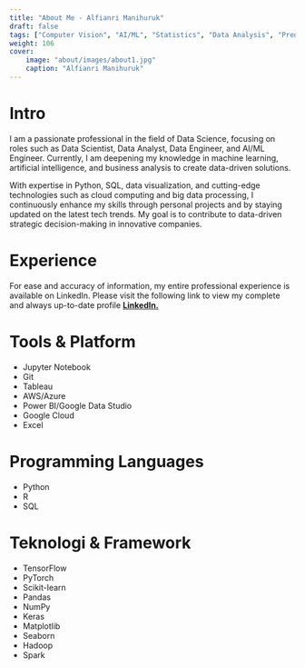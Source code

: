 ```yaml
---
title: "About Me - Alfianri Manihuruk"
draft: false
tags: ["Computer Vision", "AI/ML", "Statistics", "Data Analysis", "Predictive Analytics", "Data Mining", "Big Data"]
weight: 106
cover:
    image: "about/images/about1.jpg"
    caption: "Alfianri Manihuruk"
---
```



# Intro
I am a passionate professional in the field of Data Science, focusing on roles such as Data Scientist, Data Analyst, Data Engineer, and AI/ML Engineer. Currently, I am deepening my knowledge in machine learning, artificial intelligence, and business analysis to create data-driven solutions. 

With expertise in Python, SQL, data visualization, and cutting-edge technologies such as cloud computing and big data processing, I continuously enhance my skills through personal projects and by staying updated on the latest tech trends. My goal is to contribute to data-driven strategic decision-making in innovative companies.

# Experience
For ease and accuracy of information, my entire professional experience is available on LinkedIn. Please visit the following link to view my complete and always up-to-date profile **[LinkedIn.](https://www.linkedin.com/in/Alfianri-Manihuruk)**



# Tools & Platform
- Jupyter Notebook
- Git
- Tableau
- AWS/Azure
- Power BI/Google Data Studio
- Google Cloud
- Excel
# Programming Languages
- Python
- R
- SQL
# Teknologi & Framework
- TensorFlow
- PyTorch
- Scikit-learn
- Pandas
- NumPy
- Keras
- Matplotlib
- Seaborn
- Hadoop
- Spark


